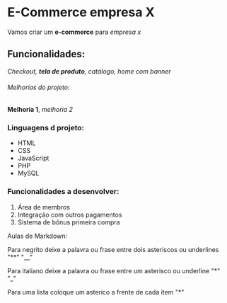 # E-Commerce empresa X

Vamos criar um **e-commerce** para *empresa x*

## Funcionalidades:

_Checkout, **tela de produto**, catálogo, home com banner_

###### Melhorias do projeto:

__Melhoria 1__, _melhoria 2_

### Linguagens d projeto:

* HTML
* CSS
* JavaScript
* PHP
* MySQL

### Funcionalidades a desenvolver:

1. Área de membros
2. Integração com outros pagamentos
3. Sistema de bônus primeira compra

Aulas de Markdown: 

Para negrito deixe a palavra ou frase entre dois asteriscos ou underlines "**" "__"

Para italiano deixe a palavra ou frase entre um asterisco ou underline "*" "_"

Para uma lista coloque um asterico a frente de cada item "*"